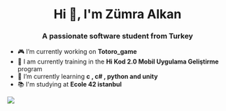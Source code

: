 <h1 align="center">Hi 👋, I'm Zümra Alkan</h1>
<h3 align="center">A passionate software student from Turkey</h3>


- 🎮 I’m currently working on **Totoro_game**
- 👾 I am currently training in the **Hi Kod 2.0 Mobil Uygulama Geliştirme** program
- 🌱 I’m currently learning **c , c# , python and unity**
- 📚 I'm studying at **Ecole 42 istanbul**

<a href="https://visitcount.itsvg.in">
  <img src="https://visitcount.itsvg.in/api?id=zmrlkn&label=Profile%20Views&color=10&icon=7&pretty=true" />
</a>

<!--
**zmrlkn/zmrlkn** is a ✨ _special_ ✨ repository because its `README.md` (this file) appears on your GitHub profile.

Here are some ideas to get you started:

- 🔭 I’m currently working on ...
- 🌱 I’m currently learning ...
- 👯 I’m looking to collaborate on ...
- 🤔 I’m looking for help with ...
- 💬 Ask me about ...
- 📫 How to reach me: ...
- 😄 Pronouns: ...
- ⚡ Fun fact: ...
-->
